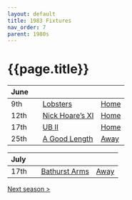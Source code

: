 ```yaml
---
layout: default
title: 1983 Fixtures
nav_order: 7
parent: 1980s
---
```


# {{page.title}}

| June |  |  |  |
|:---|:---|:---|:---|
| 9th |  | [Lobsters](lobsters) | [Home](https://goo.gl/maps/NPBTGjsXm9dr1DBW6) |
| 12th |  | [Nick Hoare’s XI](nick-hoares-xi) | [Home](https://goo.gl/maps/TKf5ZBWfggmbtMNt5) |
| 17th |  | [UB II](ub-ii) | [Home](https://goo.gl/maps/TKf5ZBWfggmbtMNt5) |
| 25th |  | [A Good Length](a-good-length) | [Away](https://goo.gl/maps/JPC46TjnKbfMmNP47) |

| July |  |  |  |
|:---|:---|:---|:---|
| 17th |  | [Bathurst Arms](bathurst-arms) | [Away](https://goo.gl/maps/HGNU7FAfNffetPu1A) |

[Next season >](../1984)